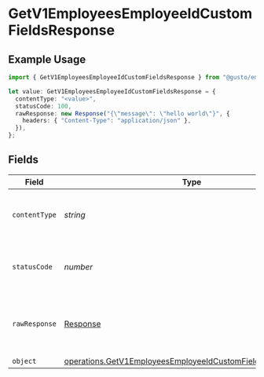 # GetV1EmployeesEmployeeIdCustomFieldsResponse

## Example Usage

```typescript
import { GetV1EmployeesEmployeeIdCustomFieldsResponse } from "@gusto/embedded-api/models/operations";

let value: GetV1EmployeesEmployeeIdCustomFieldsResponse = {
  contentType: "<value>",
  statusCode: 100,
  rawResponse: new Response("{\"message\": \"hello world\"}", {
    headers: { "Content-Type": "application/json" },
  }),
};
```

## Fields

| Field                                                                                                                                      | Type                                                                                                                                       | Required                                                                                                                                   | Description                                                                                                                                |
| ------------------------------------------------------------------------------------------------------------------------------------------ | ------------------------------------------------------------------------------------------------------------------------------------------ | ------------------------------------------------------------------------------------------------------------------------------------------ | ------------------------------------------------------------------------------------------------------------------------------------------ |
| `contentType`                                                                                                                              | *string*                                                                                                                                   | :heavy_check_mark:                                                                                                                         | HTTP response content type for this operation                                                                                              |
| `statusCode`                                                                                                                               | *number*                                                                                                                                   | :heavy_check_mark:                                                                                                                         | HTTP response status code for this operation                                                                                               |
| `rawResponse`                                                                                                                              | [Response](https://developer.mozilla.org/en-US/docs/Web/API/Response)                                                                      | :heavy_check_mark:                                                                                                                         | Raw HTTP response; suitable for custom response parsing                                                                                    |
| `object`                                                                                                                                   | [operations.GetV1EmployeesEmployeeIdCustomFieldsResponseBody](../../models/operations/getv1employeesemployeeidcustomfieldsresponsebody.md) | :heavy_minus_sign:                                                                                                                         | OK                                                                                                                                         |